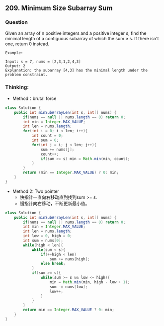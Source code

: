 ## 209. Minimum Size Subarray Sum

### Question
Given an array of n positive integers and a positive integer s, find the minimal length of a contiguous subarray of which the sum ≥ s. If there isn't one, return 0 instead.

```
Example:

Input: s = 7, nums = [2,3,1,2,4,3]
Output: 2
Explanation: the subarray [4,3] has the minimal length under the problem constraint.
```

### Thinking:
* Method：brutal force

```Java
class Solution {
    public int minSubArrayLen(int s, int[] nums) {
        if(nums == null || nums.length == 0) return 0;
        int min = Integer.MAX_VALUE;
        int len = nums.length;
        for(int i = 0; i < len; i++){
            int count = 0;
            int sum = 0;
            for(int j = i; j < len; j++){
                sum += nums[j];
                count++;
                if(sum >= s) min = Math.min(min, count);
            }
        }
        return (min == Integer.MAX_VALUE) ? 0: min;
    }
}
```

* Method 2: Two pointer
	* 快指针一直向右移动直到找到sum >= s.
	* 慢指针向右移动，不断更新最小值。

```Java
class Solution {
    public int minSubArrayLen(int s, int[] nums) {
        if(nums == null || nums.length == 0) return 0;
        int min = Integer.MAX_VALUE;
        int len = nums.length;
        int low = 0, high = 0;
        int sum = nums[0];
        while(high < len){
            while(sum < s){
                if(++high < len)
                    sum += nums[high];
                else break;
            }
            if(sum >= s){
                while(sum >= s && low <= high){
                    min = Math.min(min, high - low + 1);
                    sum -= nums[low];
                    low++;
                }
            }
        }
        return min == Integer.MAX_VALUE ? 0: min;
    }
}
```